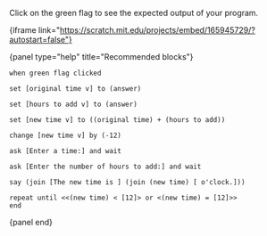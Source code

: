 Click on the green flag to see the expected output of your program.

{iframe link="https://scratch.mit.edu/projects/embed/165945729/?autostart=false"}

{panel type="help" title="Recommended blocks"}

<pre><code class="scratch:split:random">when green flag clicked
</code></pre>

<pre><code class="scratch:split:random">set [original time v] to (answer)

set [hours to add v] to (answer)

set [new time v] to ((original time) + (hours to add))

change [new time v] by (-12)
</code></pre>

<pre><code class="scratch:split:random">ask [Enter a time:] and wait

ask [Enter the number of hours to add:] and wait
</code></pre>

<pre><code class="scratch:split:random">say (join [The new time is ] (join (new time) [ o'clock.]))
</code></pre>

<pre><code class="scratch:split:random">repeat until &lt;&lt;(new time) &lt; [12]&gt; or &lt;(new time) = [12]&gt;&gt;
end
</code></pre>

{panel end}